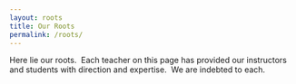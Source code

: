 ```yaml
---
layout: roots
title: Our Roots
permalink: /roots/
---
```



Here lie our roots. &nbsp;Each teacher on this page has provided our instructors and students with direction and expertise. &nbsp;We are indebted to each.